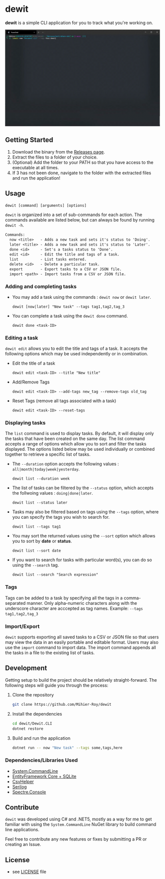 # dewit

**dewit** is a simple CLI application for you to track what you're working on.

![dewit sample](assets/dewit-gif.gif)

## Getting Started

1. Download the binary from the [Releases page](https://github.com/Mihier-Roy/dewit/releases/latest).
2. Extract the files to a folder of your choice.
3. (Optional) Add the folder to your PATH so that you have access to the executable at all times.
4. If 3 has not been done, navigate to the folder with the extracted files and run the application!

## Usage

```
dewit [command] [arguments] [options]
```

`dewit` is organized into a set of sub-commands for each action. The commands available are listed below, but can always be found by running `dewit -h`.

```
Commands:
  now <title> 	- Adds a new task and sets it's status to 'Doing'.
  later <title> - Adds a new task and sets it's status to 'Later'.
  done <id>     - Set's a tasks status to 'Done'.
  edit <id>     - Edit the title and tags of a task.
  list          - List tasks entered.
  delete <id>   - Delete a particular task.
  export        - Export tasks to a CSV or JSON file.
  import <path> - Import tasks from a CSV or JSON file.
```

### Adding and completing tasks

-   You may add a task using the commands : `dewit now` or `dewit later`.

    ```
    dewit [now|later] "New task" --tags tag1,tag2,tag_3
    ```

-   You can complete a task using the `dewit done` command.

    ```
    dewit done <task-ID>
    ```

### Editing a task

`dewit edit` allows you to edit the title and tags of a task. It accepts the following options which may be used independently or in combination.

-   Edit the title of a task

    ```
    dewit edit <task-ID> --title "New title"
    ```

-   Add/Remove Tags

    ```
    dewit edit <task-ID> --add-tags new_tag --remove-tags old_tag
    ```

-   Reset Tags (remove all tags associated with a task)

    ```
    dewit edit <task-ID> --reset-tags
    ```

### Displaying tasks

The `list` command is used to display tasks. By default, it will display only the tasks that have been created on the same day. The list command accepts a range of options which allow you to sort and filter the tasks displayed. The options listed below may be used individually or combined together to retrieve a specific list of tasks.

-   The `--duration` option accepts the following values : `all|month|today|week|yesterday`.

    ```
    dewit list --duration week
    ```

-   The list of tasks can be filtered by the `--status` option, which accepts the follwoing values : `doing|done|later`.

    ```
    dewit list --status later
    ```

-   Tasks may also be filtered based on tags using the `--tags` option, where you can specify the tags you wish to search for.

    ```
    dewit list --tags tag1
    ```

-   You may sort the returned values using the `--sort` option which allows you to sort by **date** or **status**.

    ```
    dewit list --sort date
    ```

-   If you want to search for tasks with particular word(s), you can do so using the `--search` tag.

    ```
    dewit list --search "Search expression"
    ```

### Tags

Tags can be added to a task by specifying all the tags in a comma-separated manner. Only alpha-numeric characters along with the underscore character are acccepted as tag names.
Example: `--tags tag1,tag2,tag_3`

### Import/Export

`dewit` supports exporting all saved tasks to a CSV or JSON file so that users may view the data in an easily portable and editable format. Users may also use the `import` command to import data. The import command appends all the tasks in a file to the existing list of tasks.

## Development

Getting setup to build the project should be relatively straight-forward. The following steps will guide you through the process:

1. Clone the repository
    ```bash
    git clone https://github.com/Mihier-Roy/dewit
    ```
2. Install the dependencies
    ```bash
    cd dewit/Dewit.CLI
    dotnet restore
    ```
3. Build and run the application
    ```bash
    dotnet run -- now "New task" --tags some,tags,here
    ```

### Dependencies/Libraries Used

-   [System.CommandLine](https://github.com/dotnet/command-line-api)
-   [EntityFramework Core + SQLite](https://github.com/dotnet/efcore)
-   [CsvHelper](https://github.com/JoshClose/CsvHelper)
-   [Serilog](https://github.com/serilog/serilog)
-   [Spectre.Console](https://github.com/spectresystems/spectre.console)

## Contribute

`dewit` was developed using C# and .NET5, mostly as a way for me to get familiar with using the `System.CommandLine` NuGet library to build command line applications.

Feel free to contribute any new features or fixes by submitting a PR or creating an Issue.

## License

-   see [LICENSE](https://github.com/username/sw-name/blob/master/LICENSE.md) file
